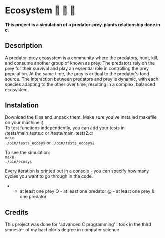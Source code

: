 # Ecosystem :tiger2: :mouse2: :herb:
#### This project is a simulation of a predator-prey-plants relationship done in c.

## Description 
A predator-prey ecosystem is a community where the predators, hunt, kill, and consume another group of known as prey. The predators rely on the prey for their survival and play an essential role in controlling the prey population. At the same time, the prey is critical to the predator's food source. The interaction between predators and prey is dynamic, with each species adapting to the other over time, resulting in a complex, balanced ecosystem.

## Instalation 
Download the files and unpack them.
Make sure you've installed makefile on your machine :)\
To test functions independently, you can add your tests in /tests/main_tests.c or /tests/main_tests2.c:\
`make` \
`./bin/tests_ecosys`
or
`./bin/tests_ecosys2`

To see the simulation:\
`make`\
`./bin/ecosys`

Every iteration is printed out in a console - you can specify how many cycles you want to go through in the code. 

* - at least one prey
O - at least one predator
@ - at least one prey & one predator

## Credits
This project was done for 'advanced C programming' I took in the third semester of my bachelor's degree in computer science


